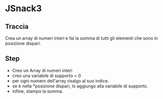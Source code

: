 # JSnack3

## Traccia

Crea un array di numeri interi e fai la somma di tutti gli elementi che sono in posizione dispari.

## Step

- Creo un Array di numeri interi
- creo una variabile di supporto = 0
- per ogni numero dell'array risalgo al suo indice.
- se è nella \*posizione dispari, lo aggiungo alla variabile di supporto.
- infine, stampo la somma.
